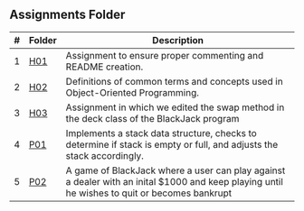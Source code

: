 ##  Assignments Folder

|  #  | Folder                                                                                  |                        Description                          |
|:---:| --------------------------------------------------------------------------------------- | ----------------------------------------------------------- |
|  1  | [H01](https://github.com/apwarren/2143-OOP-Warren/tree/master/Assignments/H01) | Assignment to ensure proper commenting and README creation. |
|  2  | [H02](https://github.com/apwarren/2143-OOP-Warren/blob/master/Assignments/H02) | Definitions of common terms and concepts used in Object-Oriented Programming. |
|  3  | [H03](https://github.com/apwarren/2143-OOP-Warren/blob/master/Assignments/H03) | Assignment in which we edited the swap method in the deck class of the BlackJack program |
|  4  | [P01](https://github.com/apwarren/2143-OOP-Warren/blob/master/Assignments/P01) | Implements a stack data structure, checks to determine if stack is empty or full, and adjusts the stack accordingly. |
|  5  | [P02](https://github.com/apwarren/2143-OOP-Warren/blob/master/Assignments/P02) | A game of BlackJack where a user can play against a dealer with an inital $1000 and keep playing until he wishes to quit or becomes bankrupt |

